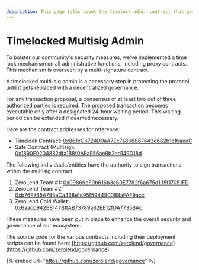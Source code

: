 ```yaml
---
description: This page talks about the timelock admin contract that governs ZeroLend
---
```


# Timelocked Multisig Admin

To bolster our community's security measures, we've implemented a time lock mechanism on all administrative functions, including proxy contracts. This mechanism is overseen by a multi-signature contract.

A timelocked multi-sig admin is a necessary step in protecting the protocol until it gets replaced with a decentralized governance.

For any transaction proposal, a consensus of at least two out of three authorized parties is required. The proposed transaction becomes executable only after a designated 24-hour waiting period. This waiting period can be extended if deemed necessary.

Here are the contract addresses for reference:

- Timelock Contract: [0x861cC6724D0aA7Ec7a868887643e682b1c16aeeC](https://era.zksync.network/address/0x861cC6724D0aA7Ec7a868887643e682b1c16aeeC)
- Safe Contract (Multisig): [0x1890F9204882dfa1B8f0AEaF56ae9b2ed149D18d](https://app.safe.global/transactions/history?safe=zksync:0x1890F9204882dfa1B8f0AEaF56ae9b2ed149D18d)

The following individuals/entities have the authority to sign transactions within the multisig contract:

1. ZeroLend Team #1: [0x09869dF9b616b3e60E7782f6a675d135f17051FD](https://era.zksync.network/address/0x09869df9b616b3e60e7782f6a675d135f17051fd)
2. ZeroLend Team #2: [0xb76F765A785eCa438e1d95f594490088aFAF9acc](https://era.zksync.network/address/0xb76F765A785eCa438e1d95f594490088aFAF9acc)
3. ZeroLend Cold Wallet: [0x6aac0942B8147BffAB73789a82EE12fDA7735BAc](https://era.zksync.network/address/0x6aac0942b8147bffab73789a82ee12fda7735bac)

These measures have been put in place to enhance the overall security and governance of our ecosystem.

The source code for the various contracts including their deployment scripts can be found here: [https://github.com/zerolend/governance](https://github.com/zerolend/governance)

{% embed url="https://github.com/zerolend/governance" %}
